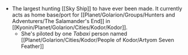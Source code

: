 - The largest hunting [[Sky Ship]] to have ever been made. It currently acts as home base/port for [[Planet/Golarion/Groups/Hunters and Adventurers/The Salamander's End]] in [[Kyonin/Planet/Golarion/Cities/Kodor/Kodor]]. 
	- She's piloted by one *Tabaxi* person named [[Planet/Golarion/Cities/Kodor/People of Kodor/Artyom Seven Feather]] 
